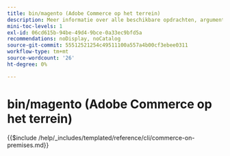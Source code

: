 ```yaml
---
title: bin/magento (Adobe Commerce op het terrein)
description: Meer informatie over alle beschikbare opdrachten, argumenten en opties voor het opdrachtregelprogramma Adobe Commerce bin/magento.
mini-toc-levels: 1
exl-id: 06cd615b-94be-49d4-9bce-0a33ec9bfd5a
recommendations: noDisplay, noCatalog
source-git-commit: 55512521254c49511100a557a4b00cf3ebee0311
workflow-type: tm+mt
source-wordcount: '26'
ht-degree: 0%

---
```


# bin/magento (Adobe Commerce op het terrein)

{{$include /help/_includes/templated/reference/cli/commerce-on-premises.md}}

<!-- Last updated from includes: 2025-04-04 22:27:22 -->

